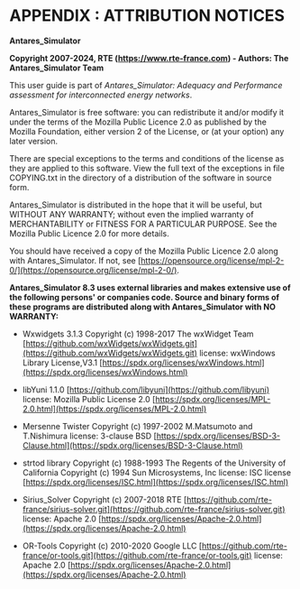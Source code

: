 # APPENDIX : ATTRIBUTION NOTICES

**Antares\_Simulator**

**Copyright 2007-2024, RTE (https://www.rte-france.com) - Authors: The Antares\_Simulator Team**

This user guide is part of *Antares\_Simulator: Adequacy and Performance assessment for interconnected energy networks*.

Antares\_Simulator is free software: you can redistribute it and/or modify it under the terms of the Mozilla Public 
Licence 2.0 as published by the Mozilla Foundation, either version 2 of the License, or (at your option) any later version.

There are special exceptions to the terms and conditions of the license as they are applied to this software. 
View the full text of the exceptions in file COPYING.txt in the directory of a distribution of the software in source form.

Antares\_Simulator is distributed in the hope that it will be useful, but WITHOUT ANY WARRANTY; without even the 
implied warranty of MERCHANTABILITY or FITNESS FOR A PARTICULAR PURPOSE. See the Mozilla Public Licence 2.0 for more details.

You should have received a copy of the Mozilla Public Licence 2.0 along with Antares\_Simulator. 
If not, see [https://opensource.org/license/mpl-2-0/](https://opensource.org/license/mpl-2-0/).

**Antares\_Simulator 8.3 uses external libraries and makes extensive use of the following persons' or companies code. 
Source and binary forms of these programs are distributed along with Antares\_Simulator with NO WARRANTY:**

- Wxwidgets 3.1.3 Copyright (c) 1998-2017 The wxWidget Team
  [https://github.com/wxWidgets/wxWidgets.git](https://github.com/wxWidgets/wxWidgets.git)
  license: wxWindows Library License,V3.1 [https://spdx.org/licenses/wxWindows.html](https://spdx.org/licenses/wxWindows.html)

- libYuni 1.1.0 [https://github.com/libyuni](https://github.com/libyuni)
  license: Mozilla Public License 2.0 [https://spdx.org/licenses/MPL-2.0.html](https://spdx.org/licenses/MPL-2.0.html)

- Mersenne Twister Copyright (c) 1997-2002 M.Matsumoto and T.Nishimura
  license: 3-clause BSD [https://spdx.org/licenses/BSD-3-Clause.html](https://spdx.org/licenses/BSD-3-Clause.html)

- strtod library Copyright (c) 1988-1993 The Regents of the University of California
  Copyright (c) 1994 Sun Microsystems, Inc
  license: ISC license [https://spdx.org/licenses/ISC.html](https://spdx.org/licenses/ISC.html)

- Sirius\_Solver Copyright (c) 2007-2018 RTE
  [https://github.com/rte-france/sirius-solver.git](https://github.com/rte-france/sirius-solver.git)
  license: Apache 2.0	[https://spdx.org/licenses/Apache-2.0.html](https://spdx.org/licenses/Apache-2.0.html)

- OR-Tools Copyright (c) 2010-2020 Google LLC
  [https://github.com/rte-france/or-tools.git](https://github.com/rte-france/or-tools.git)
  license: Apache 2.0	[https://spdx.org/licenses/Apache-2.0.html](https://spdx.org/licenses/Apache-2.0.html)
